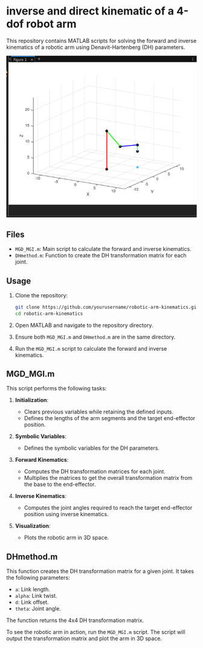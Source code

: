 # inverse and direct kinematic of a 4-dof robot arm

This repository contains MATLAB scripts for solving the forward and inverse kinematics of a robotic arm using Denavit-Hartenberg (DH) parameters.

![Robotic Arm](matlab_image.png)

## Files

- `MGD_MGI.m`: Main script to calculate the forward and inverse kinematics.
- `DHmethod.m`: Function to create the DH transformation matrix for each joint.

## Usage

1. Clone the repository:
    ```bash
    git clone https://github.com/yourusername/robotic-arm-kinematics.git
    cd robotic-arm-kinematics
    ```

2. Open MATLAB and navigate to the repository directory.

3. Ensure both `MGD_MGI.m` and `DHmethod.m` are in the same directory.

4. Run the `MGD_MGI.m` script to calculate the forward and inverse kinematics.

## MGD_MGI.m

This script performs the following tasks:

1. **Initialization**:
    - Clears previous variables while retaining the defined inputs.
    - Defines the lengths of the arm segments and the target end-effector position.

3. **Symbolic Variables**:
    - Defines the symbolic variables for the DH parameters.

4. **Forward Kinematics**:
    - Computes the DH transformation matrices for each joint.
    - Multiplies the matrices to get the overall transformation matrix from the base to the end-effector.

5. **Inverse Kinematics**:
    - Computes the joint angles required to reach the target end-effector position using inverse kinematics.

6. **Visualization**:
    - Plots the robotic arm in 3D space.

## DHmethod.m

This function creates the DH transformation matrix for a given joint. It takes the following parameters:

- `a`: Link length.
- `alpha`: Link twist.
- `d`: Link offset.
- `theta`: Joint angle.

The function returns the 4x4 DH transformation matrix.


To see the robotic arm in action, run the `MGD_MGI.m` script. The script will output the transformation matrix and plot the arm in 3D space.

